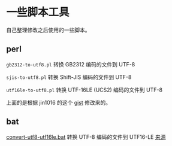 # 一些脚本工具

自己整理修改之后使用的一些脚本。

## perl
`gb2312-to-utf8.pl` 转换 GB2312 编码的文件到 UTF-8

`sjis-to-utf8.pl` 转换 Shift-JIS 编码的文件到 UTF-8

`utf16le-to-utf8.pl` 转换 UTF-16LE (UCS2) 编码的文件到 UTF-8

上面的是根据 jin1016 的这个 [gist](https://gist.github.com/jin1016/7958752) 修改来的。

## bat
[convert-utf8-utf16le.bat](https://gist.github.com/yaqinking/3f1c8eaacb3898fadd9e0b4c1e03f801) 转换 UTF-8 编码的文件到 UTF16-LE [来源](https://superuser.com/questions/69091/batch-change-encoding-ascii-files-from-utf-8-to-iso-8859-1)


